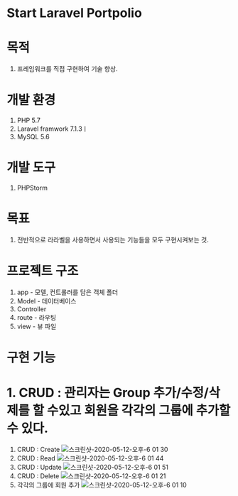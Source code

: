# Start Laravel Portpolio
# 목적
1. 프레임워크를 직접 구현하여 기술 향상.

# 개발 환경
1. PHP 5.7<br>
2. Laravel framwork 7.1.3ㅣ<br>
3. MySQL 5.6

# 개발 도구
1. PHPStorm

# 목표
1. 전반적으로 라라벨을 사용하면서 사용되는 기능들을 모두 구현시켜보는 것.

# 프로젝트 구조
1. app - 모델, 컨트롤러를 담은 객체 폴더<br>
2. Model - 데이터베이스<br>
3. Controller <br>
4. route - 라우팅<br>
5. view - 뷰 파일<br>

# 구현 기능
# 1. CRUD : 관리자는 Group 추가/수정/삭제를 할 수있고 회원을 각각의 그룹에 추가할 수 있다. 

 1) CRUD : Create ![스크린샷-2020-05-12-오후-6 01 30](https://user-images.githubusercontent.com/52492230/81666452-042b7080-947d-11ea-8580-56e74bbc700d.png)
 2) CRUD : Read ![스크린샷-2020-05-12-오후-6 01 44](https://user-images.githubusercontent.com/52492230/81666454-042b7080-947d-11ea-8580-fc5495999313.png)
 3) CRUD : Update ![스크린샷-2020-05-12-오후-6 01 51](https://user-images.githubusercontent.com/52492230/81666457-04c40700-947d-11ea-80d2-c6d510b7a86e.png)
 4) CRUD : Delete ![스크린샷-2020-05-12-오후-6 01 21](https://user-images.githubusercontent.com/52492230/81666447-0392da00-947d-11ea-90be-d33698c6b0b1.png)
 5) 각각의 그룹에 회원 추가 ![스크린샷-2020-05-12-오후-6 01 10](https://user-images.githubusercontent.com/52492230/81666429-ff66bc80-947c-11ea-92a9-9c9ade114b72.png)


